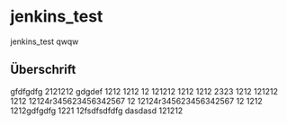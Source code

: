# jenkins_test
jenkins_test
qwqw

## Überschrift

gfdfgdfg
2121212
gdgdef
1212
1212
12
121212
1212
1212
2323
1212
121212
1212
12124r345623456342567
12
12124r345623456342567
12
1212
1212gdfgdfg
1221
12fsdfsdfdfg
dasdasd
121212
